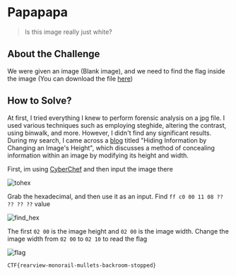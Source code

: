 # Papapapa
> Is this image really just white?

## About the Challenge
We were given an image (Blank image), and we need to find the flag inside the image (You can download the file [here](d2e5b38d584108c2b63150e7a073b8c104972ee59b83f5ee44d9ef6ae0118b4ad57e64cb328d7e8b839989ae741f793ded5fef7f51f7ecbbaaeaa716312f18c9.zip))

## How to Solve?
At first, I tried everything I knew to perform forensic analysis on a jpg file. I used various techniques such as employing steghide, altering the contrast, using binwalk, and more. However, I didn't find any significant results. During my search, I came across a [blog](https://cyberhacktics.com/hiding-information-by-changing-an-images-height/) titled "Hiding Information by Changing an Image's Height", which discusses a method of concealing information within an image by modifying its height and width.

First, im using [CyberChef](https://gchq.github.io/CyberChef/) and then input the image there

![tohex](images/tohex.png)

Grab the hexadecimal, and then use it as an input. Find `ff c0 00 11 08 ?? ?? ?? ??` value

![find_hex](images/find_hex.png)

The first `02 00` is the image height and `02 00` is the image width. Change the image width from `02 00` to `02 10` to read the flag

![flag](images/flag.png)

```
CTF{rearview-monorail-mullets-backroom-stopped}
```